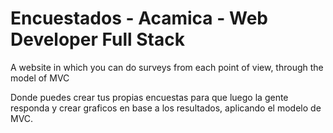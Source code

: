 # Encuestados - Acamica - Web Developer Full Stack
A website in which you can do surveys from each point of view, through the model of MVC


Donde puedes crear tus propias encuestas para que luego la gente responda y crear graficos en base a los resultados, aplicando el modelo de MVC.
